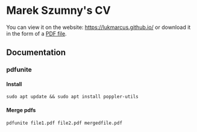 # Marek Szumny's CV

You can view it on the website: https://lukmarcus.github.io/ or download it in the form of a [PDF file](https://github.com/lukmarcus/lukmarcus.github.io/raw/main/CV%20Marek%20Szumny.pdf).

## Documentation
### pdfunite
#### Install
`sudo apt update && sudo apt install poppler-utils`

#### Merge pdfs
`pdfunite file1.pdf file2.pdf mergedfile.pdf`
